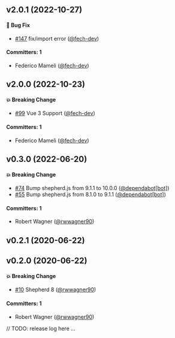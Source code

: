 


## v2.0.1 (2022-10-27)

#### :bug: Bug Fix
* [#147](https://github.com/shipshapecode/vue-shepherd/pull/147) fix/import error ([@fech-dev](https://github.com/fech-dev))

#### Committers: 1
- Federico Mameli ([@fech-dev](https://github.com/fech-dev))

## v2.0.0 (2022-10-23)

#### :boom: Breaking Change
* [#99](https://github.com/shipshapecode/vue-shepherd/pull/99) Vue 3 Support ([@fech-dev](https://github.com/fech-dev))

#### Committers: 1
- Federico Mameli ([@fech-dev](https://github.com/fech-dev))

## v0.3.0 (2022-06-20)

#### :boom: Breaking Change
* [#74](https://github.com/shipshapecode/vue-shepherd/pull/74) Bump shepherd.js from 9.1.1 to 10.0.0 ([@dependabot[bot]](https://github.com/apps/dependabot))
* [#55](https://github.com/shipshapecode/vue-shepherd/pull/55) Bump shepherd.js from 8.1.0 to 9.1.1 ([@dependabot[bot]](https://github.com/apps/dependabot))

#### Committers: 1
- Robert Wagner ([@rwwagner90](https://github.com/rwwagner90))

## v0.2.1 (2020-06-22)

## v0.2.0 (2020-06-22)

#### :boom: Breaking Change
* [#10](https://github.com/shipshapecode/vue-shepherd/pull/10) Shepherd 8 ([@rwwagner90](https://github.com/rwwagner90))

#### Committers: 1
- Robert Wagner ([@rwwagner90](https://github.com/rwwagner90))

// TODO: release log here ...
